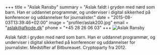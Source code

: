 +++
title = "Aslak Ransby"
summary = "Aslak faldt i gryden med nørd som barn. Han er uddannet programmør, og underviser i digital sikkerhed på konferencer og uddannelser for journalister."
date = "2015-08-03T13:39:46+02:00"
image = "profiler/aslak200.jpg"
email = "aslak@afkode.dk"
phone = "+45 28 26 06 03"
+++
<img class="profiler-profilbillede" alt="Aslak Ransby" src="/profiler/aslak300.jpg" />

Aslak faldt i gryden med nørd som barn. Han er uddannet programmør, og underviser i digital sikkerhed på konferencer og uddannelser for journalister. Medstifter af Bitbureauet. Cryptoparty fra 2012.
